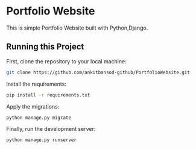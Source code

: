 # Portfolio Website
  This is simple Portfolio Website built with Python,Django.
  

## Running this Project 

First, clone the repository to your local machine:

```bash
git clone https://github.com/ankitbansod-github/PortfolioWebsite.git
```

Install the requirements:

```bash
pip install -r requirements.txt
```

Apply the migrations:

```bash
python manage.py migrate
```

Finally, run the development server:

```bash
python manage.py runserver
```
  
